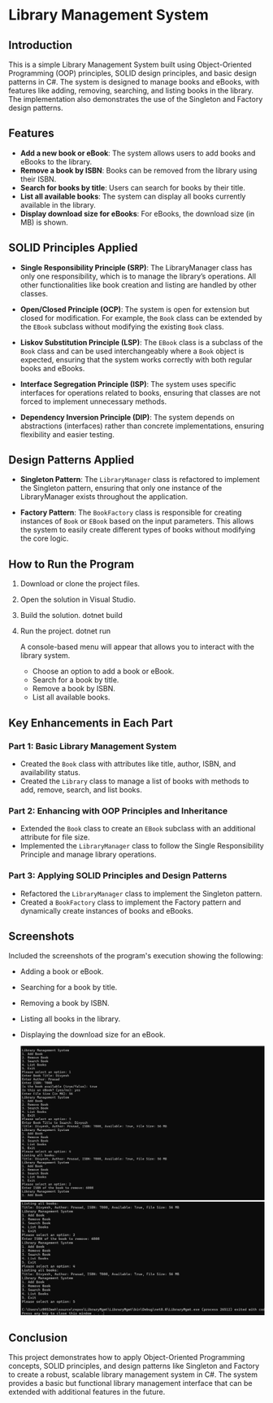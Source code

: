 # Library Management System


## Introduction

This is a simple Library Management System built using Object-Oriented Programming (OOP) principles, SOLID design principles, and basic design patterns in C#. The system is designed to manage books and eBooks, with features like adding, removing, searching, and listing books in the library. The implementation also demonstrates the use of the Singleton and Factory design patterns.

## Features

- **Add a new book or eBook**: The system allows users to add books and eBooks to the library.
- **Remove a book by ISBN**: Books can be removed from the library using their ISBN.
- **Search for books by title**: Users can search for books by their title.
- **List all available books**: The system can display all books currently available in the library.
- **Display download size for eBooks**: For eBooks, the download size (in MB) is shown.

## SOLID Principles Applied

- **Single Responsibility Principle (SRP)**: 
  The LibraryManager class has only one responsibility, which is to manage the library’s operations. All other functionalities like book creation and listing are handled by other classes.

- **Open/Closed Principle (OCP)**: 
  The system is open for extension but closed for modification. For example, the `Book` class can be extended by the `EBook` subclass without modifying the existing `Book` class.

- **Liskov Substitution Principle (LSP)**: 
  The `EBook` class is a subclass of the `Book` class and can be used interchangeably where a `Book` object is expected, ensuring that the system works correctly with both regular books and eBooks.

- **Interface Segregation Principle (ISP)**: 
  The system uses specific interfaces for operations related to books, ensuring that classes are not forced to implement unnecessary methods.

- **Dependency Inversion Principle (DIP)**: 
  The system depends on abstractions (interfaces) rather than concrete implementations, ensuring flexibility and easier testing.

## Design Patterns Applied

- **Singleton Pattern**: 
  The `LibraryManager` class is refactored to implement the Singleton pattern, ensuring that only one instance of the LibraryManager exists throughout the application.

- **Factory Pattern**: 
  The `BookFactory` class is responsible for creating instances of `Book` or `EBook` based on the input parameters. This allows the system to easily create different types of books without modifying the core logic.

## How to Run the Program

1. Download or clone the project files.
2. Open the solution in Visual Studio.
3. Build the solution.
   dotnet build
5. Run the project.
   dotnet run

   A console-based menu will appear that allows you to interact with the library system.
   - Choose an option to add a book or eBook.
   - Search for a book by title.
   - Remove a book by ISBN.
   - List all available books.

## Key Enhancements in Each Part

### Part 1: Basic Library Management System
- Created the `Book` class with attributes like title, author, ISBN, and availability status.
- Created the `Library` class to manage a list of books with methods to add, remove, search, and list books.

### Part 2: Enhancing with OOP Principles and Inheritance
- Extended the `Book` class to create an `EBook` subclass with an additional attribute for file size.
- Implemented the `LibraryManager` class to follow the Single Responsibility Principle and manage library operations.

### Part 3: Applying SOLID Principles and Design Patterns
- Refactored the `LibraryManager` class to implement the Singleton pattern.
- Created a `BookFactory` class to implement the Factory pattern and dynamically create instances of books and eBooks.

## Screenshots

Included the screenshots of the program's execution showing the following:
- Adding a book or eBook.
- Searching for a book by title.
- Removing a book by ISBN.
- Listing all books in the library.
- Displaying the download size for an eBook.

  ![Library Management System Screenshot](screenshots/library_Screenshot1.png)
  ![Library Management System Screenshot](screenshots/library_Screenshot2.png)

## Conclusion

This project demonstrates how to apply Object-Oriented Programming concepts, SOLID principles, and design patterns like Singleton and Factory to create a robust, scalable library management system in C#. The system provides a basic but functional library management interface that can be extended with additional features in the future.
